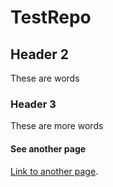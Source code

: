 # TestRepo


## Header 2

These are words


### Header 3 

These are more words


#### See another page
[Link to another page](./linkedpage.html).
